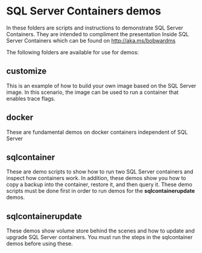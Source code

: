 # SQL Server Containers demos

In these folders are scripts and instructions to demonstrate SQL Server Containers. They are intended to compliment the presentation Inside SQL Server Containers which can be found on http://aka.ms/bobwardms

The following folders are available for use for demos:

## customize

This is an example of how to build your own image based on the SQL Server image. In this scenario, the image can be used to run a container that enables trace flags.

## docker

These are fundamental demos on docker containers independent of SQL Server

## sqlcontainer

These are demo scripts to show how to run two SQL Server containers and inspect how containers work. In addition, these demos show you how to copy a backup into the container, restore it, and then query it. These demo scripts must be done first in order to run demos for the **sqlcontainerupdate** demos.

## sqlcontainerupdate

These demos show volume store behind the scenes and how to update and upgrade SQL Server containers. You must run the steps in the sqlcontainer demos before using these.
